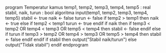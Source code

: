 program Temperatur
kamus
    temp1, temp2, temp3, temp4, temp5 : real
    stabil, naik, turun : bool
algoritma
    input(temp1, temp2, temp3, temp4, temp5)
    stabil <- true
	naik <- false
	turun <- false
    if temp2 > temp1 then
		naik <- true
	else if temp2 < temp1
		turun <- true
	endif
    if naik then
		if temp3 < temp2 OR temp4 < temp3 OR temp5 < temp4 then
			stabil <- false
		endif
	else if turun
		if temp3 > temp2 OR temp4 > temp3 OR temp5 > temp4 then
			stabil <- false
		endif
	endif
    if stabil then
		output("Stabil naik/turun")
	else 
		output("Tidak stabil")
	endif
endprogram
